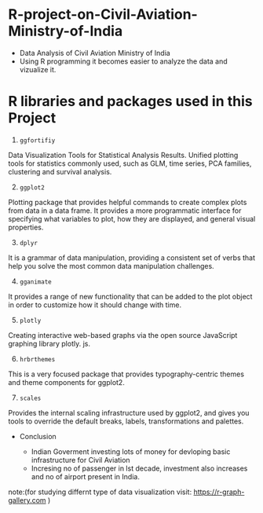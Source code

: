 # R-project-on-Civil-Aviation-Ministry-of-India
* Data Analysis of Civil Aviation Ministry of India
* Using R programming it becomes easier to analyze the data and vizualize it.
# R libraries and packages used in this Project


1. `ggfortifiy`

Data Visualization Tools for Statistical Analysis Results. Unified plotting tools for statistics commonly used, such as GLM, time series, PCA                             families, clustering and survival analysis.

2. `ggplot2` 

Plotting package that provides helpful commands to create complex plots from data in a data frame. It provides a more programmatic interface for                          specifying what variables to plot, how they are displayed, and general visual properties.

3. `dplyr`

It is a grammar of data manipulation, providing a consistent set of verbs that help you solve the most common data manipulation challenges.

4. `gganimate`

It provides a range of new functionality that can be added to the plot object in order to customize how it should change with time.

5. `plotly`

Creating interactive web-based graphs via the open source JavaScript graphing library plotly. js.

6. `hrbrthemes`

This is a very focused package that provides typography-centric themes and theme components for ggplot2.

7. `scales`

Provides the internal scaling infrastructure used by ggplot2, and gives you tools to override the default breaks, labels, transformations and                            palettes.

* Conclusion

    * Indian Goverment investing lots of money for devloping basic infrastructure for Civil Aviation
    * Incresing no of passenger in lst decade, investment also increases and no of airport present in India.
           
note:(for studying differnt type of data visualization visit: https://r-graph-gallery.com )
